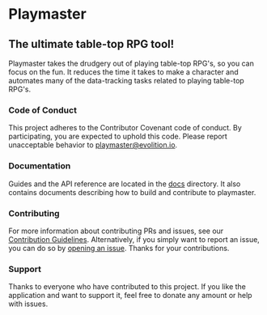 Playmaster
================
The ultimate table-top RPG tool!
----------------
Playmaster takes the drudgery out of playing table-top RPG's, so you can focus on the fun. It reduces the time it takes to make a character and automates many of the data-tracking tasks related to playing table-top RPG's.

### Code of Conduct
This project adheres to the Contributor Covenant code of conduct. By participating, you are expected to uphold this code. Please report unacceptable behavior to [playmaster@evolition.io](mailto:playmaster@evolition.io).

### Documentation

Guides and the API reference are located in the [docs](docs/) directory. It also contains documents describing how to build and contribute to playmaster.

### Contributing
For more information about contributing PRs and issues, see our [Contribution Guidelines](CONTRIBUTION.md). Alternatively, if you simply want to report an issue, you can do so by [opening an issue](https://github.com/evolition/playmaster/issues/new). Thanks for your contributions.

### Support
Thanks to everyone who have contributed to this project. If you like the application and want to support it, feel free to donate any amount or help with issues.
